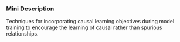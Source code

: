 ### Mini Description

Techniques for incorporating causal learning objectives during model training to encourage the learning of causal rather than spurious relationships.
